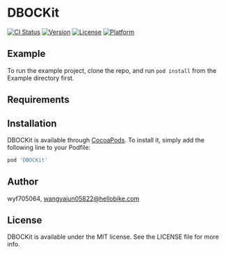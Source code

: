 # DBOCKit

[![CI Status](https://img.shields.io/travis/wyf705064/DBOCKit.svg?style=flat)](https://travis-ci.org/wyf705064/DBOCKit)
[![Version](https://img.shields.io/cocoapods/v/DBOCKit.svg?style=flat)](https://cocoapods.org/pods/DBOCKit)
[![License](https://img.shields.io/cocoapods/l/DBOCKit.svg?style=flat)](https://cocoapods.org/pods/DBOCKit)
[![Platform](https://img.shields.io/cocoapods/p/DBOCKit.svg?style=flat)](https://cocoapods.org/pods/DBOCKit)

## Example

To run the example project, clone the repo, and run `pod install` from the Example directory first.

## Requirements

## Installation

DBOCKit is available through [CocoaPods](https://cocoapods.org). To install
it, simply add the following line to your Podfile:

```ruby
pod 'DBOCKit'
```

## Author

wyf705064, wangyajun05822@hellobike.com

## License

DBOCKit is available under the MIT license. See the LICENSE file for more info.
